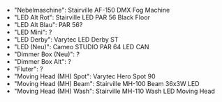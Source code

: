 - "Nebelmaschine": Stairville AF-150 DMX Fog Machine
- "LED Alt Rot": Stairville LED PAR 56 Black Floor
- "LED Alt Blau": PAR 56?
- "LED Mini": ?
- "LED Derby": Varytec LED Derby ST
- "LED (Neu)": Cameo STUDIO PAR 64 LED CAN
- "Dimmer Box (Neu)": ?
- "Dimmer Box Alt": ?
- "Fluter": ?
- "Moving Head (MH) Spot": Varytec Hero Spot 90
- "Moving Head (MH) Beam": Stairville MH-100 Beam 36x3W LED
- "Moving Head (MH) Wash": Stairville MH-110 Wash LED Moving Head
